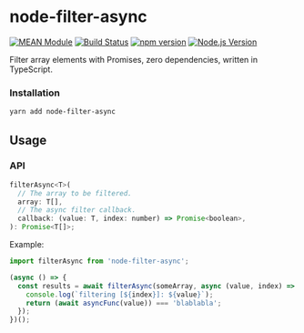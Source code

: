 # node-filter-async

[![MEAN Module](https://img.shields.io/badge/MEAN%20Module-TypeScript-blue.svg?style=flat-square)](https://github.com/mgenware/MEAN-Module)
[![Build Status](https://img.shields.io/travis/mgenware/node-filter-async.svg?style=flat-square&label=Build+Status)](https://travis-ci.org/mgenware/node-filter-async)
[![npm version](https://img.shields.io/npm/v/node-filter-async.svg?style=flat-square)](https://npmjs.com/package/node-filter-async)
[![Node.js Version](http://img.shields.io/node/v/node-filter-async.svg?style=flat-square)](https://nodejs.org/en/)

Filter array elements with Promises, zero dependencies, written in TypeScript.

### Installation

```bash
yarn add node-filter-async
```

## Usage

### API

```javascript
filterAsync<T>(
  // The array to be filtered.
  array: T[],
  // The async filter callback.
  callback: (value: T, index: number) => Promise<boolean>,
): Promise<T[]>;
```

Example:

```js
import filterAsync from 'node-filter-async';

(async () => {
  const results = await filterAsync(someArray, async (value, index) => {
    console.log(`filtering [${index}]: ${value}`);
    return (await asyncFunc(value)) === 'blablabla';
  });
})();
```
